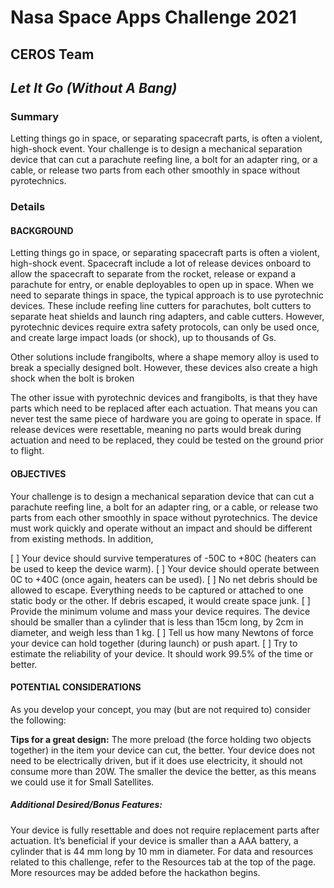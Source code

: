 # **Nasa Space Apps Challenge 2021**
## CEROS Team
## *Let It Go (Without A Bang)*

### Summary
Letting things go in space, or separating spacecraft parts, is often a violent, high-shock event. Your challenge is to design a mechanical separation device that can cut a parachute reefing line, a bolt for an adapter ring, or a cable, or release two parts from each other smoothly in space without pyrotechnics.

### Details

#### BACKGROUND
Letting things go in space, or separating spacecraft parts is often a violent, high-shock event. Spacecraft include a lot of release devices onboard to allow the spacecraft to separate from the rocket, release or expand a parachute for entry, or enable deployables to open up in space. When we need to separate things in space, the typical approach is to use pyrotechnic devices. These include reefing line cutters for parachutes, bolt cutters to separate heat shields and launch ring adapters, and cable cutters. However, pyrotechnic devices require extra safety protocols, can only be used once, and create large impact loads (or shock), up to thousands of Gs.

Other solutions include frangibolts, where a shape memory alloy is used to break a specially designed bolt. However, these devices also create a high shock when the bolt is broken

The other issue with pyrotechnic devices and frangibolts, is that they have parts which need to be replaced after each actuation. That means you can never test the same piece of hardware you are going to operate in space. If release devices were resettable, meaning no parts would break during actuation and need to be replaced, they could be tested on the ground prior to flight.

#### OBJECTIVES
Your challenge is to design a mechanical separation device that can cut a parachute reefing line, a bolt for an adapter ring, or a cable, or release two parts from each other smoothly in space without pyrotechnics. The device must work quickly and operate without an impact and should be different from existing methods. In addition,

[ ] Your device should survive temperatures of -50C to +80C (heaters can be used to keep the device warm).
[ ] Your device should operate between 0C to +40C (once again, heaters can be used).
[ ] No net debris should be allowed to escape. Everything needs to be captured or attached to one static body or the other. If debris escaped, it would create space junk.
[ ] Provide the minimum volume and mass your device requires. The device should be smaller than a cylinder that is less than 15cm long, by 2cm in diameter, and weigh less than 1 kg.
[ ] Tell us how many Newtons of force your device can hold together (during launch) or push apart.
[ ] Try to estimate the reliability of your device. It should work 99.5% of the time or better.

#### POTENTIAL CONSIDERATIONS
As you develop your concept, you may (but are not required to) consider the following:

**Tips for a great design:**
The more preload (the force holding two objects together) in the item your device can cut, the better.
Your device does not need to be electrically driven, but if it does use electricity, it should not consume more than 20W.
The smaller the device the better, as this means we could use it for Small Satellites.

##### Additional Desired/Bonus Features:
Your device is fully resettable and does not require replacement parts after actuation.
It’s beneficial if your device is smaller than a AAA battery, a cylinder that is 44 mm long by 10 mm in diameter.
For data and resources related to this challenge, refer to the Resources tab at the top of the page. More resources may be added before the hackathon begins.

